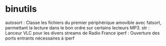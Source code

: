 # binutils
autosort : Classe les fichiers du premier périphérique amovible avec fatsort, permettant la lecture dans le bon ordre sur certains lecteurs MP3.
str : Lanceur VLC pour les divers streams de Radio France
iperf : Ouverture des ports entrants nécessaires à iperf
